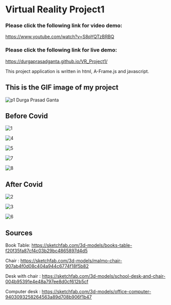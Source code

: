 # Virtual Reality Project1

### Please click the following link for video demo:
https://www.youtube.com/watch?v=S8pYQTzBRBQ

### Please click the following link for live demo:
https://durgaprasadganta.github.io/VR_Project1/

This project application is written in html, A-Frame.js and javascript.

## This is the GIF image of my project
![p1 Durga Prasad Ganta](https://user-images.githubusercontent.com/56169161/95032774-62056280-0681-11eb-9300-2d7c04164c9d.gif)

## Before Covid
![1](https://user-images.githubusercontent.com/56169161/95032929-fe2f6980-0681-11eb-81c2-2552f9f8916c.JPG)

![4](https://user-images.githubusercontent.com/56169161/95033260-2ec3d300-0683-11eb-9698-2a261d5aed83.JPG)

![5](https://user-images.githubusercontent.com/56169161/95033262-2ec3d300-0683-11eb-97ef-0208fd3bbe6e.JPG)

![7](https://user-images.githubusercontent.com/56169161/95033263-2f5c6980-0683-11eb-9d4b-3ade743c1fbe.JPG)

![8](https://user-images.githubusercontent.com/56169161/95033264-2f5c6980-0683-11eb-9638-1840f4e2f613.JPG)

## After Covid
![2](https://user-images.githubusercontent.com/56169161/95032759-57e36400-0681-11eb-8731-8f9e4ea4300a.JPG)

![3](https://user-images.githubusercontent.com/56169161/95033297-4dc26500-0683-11eb-9210-f3a5dc053e22.JPG)

![6](https://user-images.githubusercontent.com/56169161/95033298-4dc26500-0683-11eb-8211-ca95b06773f5.JPG)

## Sources
Book Table: https://sketchfab.com/3d-models/books-table-f20f35fa87cf4c03b29bc4865897d4d5

Chair : https://sketchfab.com/3d-models/malmo-chair-907ab4f0d08c404a944c6774f18f5b82

Desk with chair : https://sketchfab.com/3d-models/school-desk-and-chair-004b95391e4e48a797ee8d0cf612b5cf

Computer desk : https://sketchfab.com/3d-models/office-computer-9403093258264563a89d708b906f1b47

